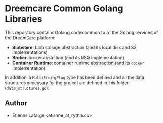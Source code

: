 Dreemcare Common Golang Libraries
=================================

This repository contains Golang code common to all the Golang services of the
DreemCare platform:

 * **Blobstore**: blob storage abstraction (and its local disk and S3
   implementations)
 * **Broker**: broker abstration (and its NSQ implementation)
 * **Container Runtime**: container runtime abstraction (and its `docker`
   implementation).

In addition, a `MultiStringFlag` type has been defined and all the data
structures necessary for the project are defined in this folder
(`data_structures.go`).

Author
------

 * Étienne Lafarge <etienne_at_rythm.co>
